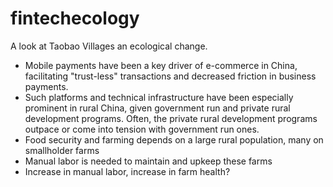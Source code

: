 # fintechecology

A look at Taobao Villages an ecological change.

- Mobile payments have been a key driver of e-commerce in China, facilitating "trust-less" transactions and decreased friction in business payments.
- Such platforms and technical infrastructure have been especially prominent in rural China, given government run and private rural development programs. Often, the private rural development programs outpace or come into tension with government run ones.
- Food security and farming depends on a large rural population, many on smallholder farms
- Manual labor is needed to maintain and upkeep these farms
- Increase in manual labor, increase in farm health?